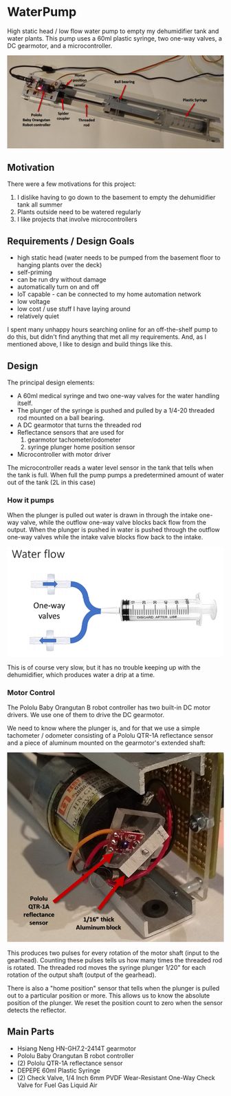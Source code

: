 # WaterPump
High static head / low flow water pump to empty my dehumidifier tank and water plants.
This pump uses a 60ml plastic syringe, two one-way valves, a DC gearmotor, and a microcontroller.

![Water Pump](/images/WaterPumpFigure.png)
 
## Motivation
There were a few motivations for this project:
1. I dislike having to go down to the basement to empty the dehumidifier tank all summer
2. Plants outside need to be watered regularly
3. I like projects that involve microcontrollers

## Requirements / Design Goals
* high static head (water needs to be pumped from the basement floor to hanging plants over the deck)
* self-priming
* can be run dry without damage
* automatically turn on and off
* IoT capable - can be connected to my home automation network
* low voltage
* low cost / use stuff I have laying around
* relatively quiet

I spent many unhappy hours searching online for an off-the-shelf pump to do this, but didn't find anything that met all my requirements. And, as I mentioned above, I like to design and build things like this.

## Design
The principal design elements:
* A 60ml medical syringe and two one-way valves for the water handling itself.
* The plunger of the syringe is pushed and pulled by a 1/4-20 threaded rod mounted on a ball bearing.
* A DC gearmotor that turns the threaded rod
* Reflectance sensors that are used for
   1. gearmotor tachometer/odometer
   2. syringe plunger home position sensor
* Microcontroller with motor driver

The microcontroller reads a water level sensor in the tank that tells when the tank is full. When full the pump pumps a predetermined amount of water out of the tank (2L in this case)

### How it pumps
When the plunger is pulled out water is drawn in through the intake one-way valve, while the outflow one-way valve blocks back flow from the output. When the plunger is pushed in water is pushed through the outflow one-way valves while the intake valve blocks flow back to the intake.

![Water Flow](/images/WaterFlow.png)

This is of course very slow, but it has no trouble keeping up with the dehumidifier, which produces water a drip at a time.

### Motor Control
The Pololu Baby Orangutan B robot controller has two built-in DC motor drivers. We use one of them to drive the DC gearmotor.

We need to know where the plunger is, and for that we use a simple tachometer / odometer consisting of a Pololu QTR-1A reflectance sensor and a piece of aluminum mounted on the gearmotor's extended shaft:

![Tachometer / Odometer](/images/TachometerOdometer.png)

This produces two pulses for every rotation of the motor shaft (input to the gearhead). Counting these pulses tells us how many times the threaded rod is rotated. The threaded rod moves the syringe plunger 1/20" for each rotation of the output shaft (output of the gearhead).

There is also a "home position" sensor that tells when the plunger is pulled out to a particular position or more. This allows us to know the absolute position of the plunger. We reset the position count to zero when the sensor detects the reflector.

## Main Parts
* Hsiang Neng HN-GH7.2-2414T gearmotor
* Pololu Baby Orangutan B robot controller
* (2) Pololu QTR-1A reflectance sensor
* DEPEPE 60ml Plastic Syringe
* (2) Check Valve, 1/4 Inch 6mm PVDF Wear-Resistant One-Way Check Valve for Fuel Gas Liquid Air

